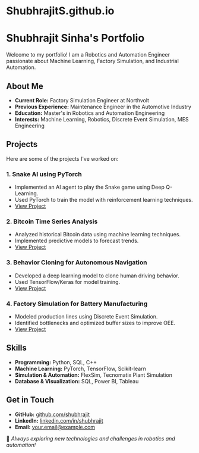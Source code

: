 # ShubhrajitS.github.io

# Shubhrajit Sinha's Portfolio

Welcome to my portfolio! I am a Robotics and Automation Engineer passionate about Machine Learning, Factory Simulation, and Industrial Automation.

## About Me
- **Current Role:** Factory Simulation Engineer at Northvolt
- **Previous Experience:** Maintenance Engineer in the Automotive Industry
- **Education:** Master's in Robotics and Automation Engineering
- **Interests:** Machine Learning, Robotics, Discrete Event Simulation, MES Engineering

## Projects
Here are some of the projects I've worked on:

### 1. **Snake AI using PyTorch**
- Implemented an AI agent to play the Snake game using Deep Q-Learning.
- Used PyTorch to train the model with reinforcement learning techniques.
- [View Project](#)  

### 2. **Bitcoin Time Series Analysis**
- Analyzed historical Bitcoin data using machine learning techniques.
- Implemented predictive models to forecast trends.
- [View Project](#)

### 3. **Behavior Cloning for Autonomous Navigation**
- Developed a deep learning model to clone human driving behavior.
- Used TensorFlow/Keras for model training.
- [View Project](#)

### 4. **Factory Simulation for Battery Manufacturing**
- Modeled production lines using Discrete Event Simulation.
- Identified bottlenecks and optimized buffer sizes to improve OEE.
- [View Project](#)

## Skills
- **Programming:** Python, SQL, C++
- **Machine Learning:** PyTorch, TensorFlow, Scikit-learn
- **Simulation & Automation:** FlexSim, Tecnomatix Plant Simulation
- **Database & Visualization:** SQL, Power BI, Tableau

## Get in Touch
- **GitHub:** [github.com/shubhrajit](#)
- **LinkedIn:** [linkedin.com/in/shubhrajit](#)
- **Email:** [your.email@example.com](#)

🚀 *Always exploring new technologies and challenges in robotics and automation!*
